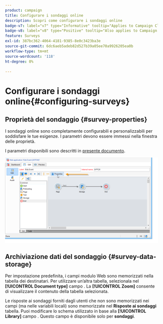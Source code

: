 ```yaml
---
product: campaign
title: Configurare i sondaggi online
description: Scopri come configurare i sondaggi online
badge-v7: label="v7" type="Informative" tooltip="Applies to Campaign Classic v7"
badge-v8: label="v8" type="Positive" tooltip="Also applies to Campaign v8"
feature: Surveys
exl-id: 387bc362-4064-4181-9385-8e0c3423ba3e
source-git-commit: 6dc6aeb5adeb82d527b39a05ee70a9926205ea0b
workflow-type: tm+mt
source-wordcount: '118'
ht-degree: 0%

---
```


# Configurare i sondaggi online{#configuring-surveys}



## Proprietà del sondaggio {#survey-properties}

I sondaggi online sono completamente configurabili e personalizzabili per soddisfare le tue esigenze. I parametri devono essere immessi nella finestra delle proprietà.

I parametri disponibili sono descritti in [presente documento](../../web/using/defining-web-forms-properties.md).

![](assets/s_ncs_admin_survey_properties_general.png)

## Archiviazione dati del sondaggio {#survey-data-storage}

Per impostazione predefinita, i campi modulo Web sono memorizzati nella tabella dei destinatari. Per utilizzare un’altra tabella, selezionala nel **[!UICONTROL Document type]** campo . La **[!UICONTROL Zoom]** consente di visualizzare il contenuto della tabella selezionata.

Le risposte ai sondaggi forniti dagli utenti che non sono memorizzati nei campi (ma nelle variabili locali) sono memorizzate nel **Risposte ai sondaggi** tabella. Puoi modificare lo schema utilizzato in base alla **[!UICONTROL Library]** campo . Questo campo è disponibile solo per **sondaggi**.
